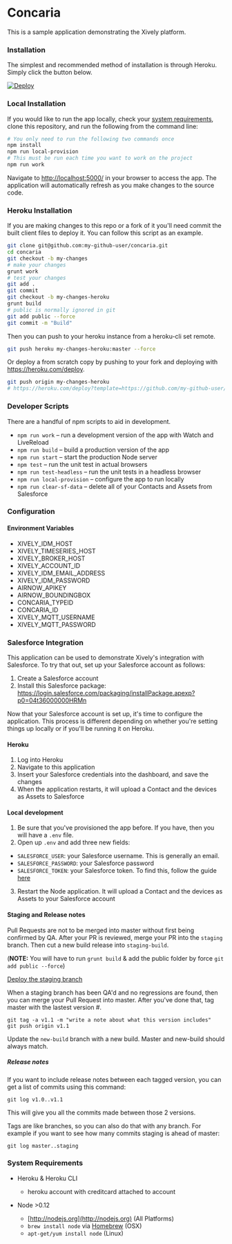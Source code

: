 # Concaria

This is a sample application demonstrating the Xively platform.

### Installation

The simplest and recommended method of installation is through Heroku. Simply click the button below.

[![Deploy](https://www.herokucdn.com/deploy/button.png)](https://heroku.com/deploy?template=https://github.com/xively/concaria/tree/new-build)

### Local Installation

If you would like to run the app locally, check your [system requirements](#system-requirements), clone this
repository, and run the following from the command line:

```sh
# You only need to run the following two commands once
npm install
npm run local-provision
# This must be run each time you want to work on the project
npm run work
```

Navigate to <http://localhost:5000/> in your browser to access the app. The application will automatically refresh as you make changes to the source code.

### Heroku Installation

If you are making changes to this repo or a fork of it you'll need commit the built client files to deploy it. You can follow this script as an example.

```sh
git clone git@github.com:my-github-user/concaria.git
cd concaria
git checkout -b my-changes
# make your changes
grunt work
# test your changes
git add .
git commit
git checkout -b my-changes-heroku
grunt build
# public is normally ignored in git
git add public --force
git commit -m "Build"
```

Then you can push to your heroku instance from a heroku-cli set remote.

```sh
git push heroku my-changes-heroku:master --force
```

Or deploy a from scratch copy by pushing to your fork and deploying with https://heroku.com/deploy.

```sh
git push origin my-changes-heroku
# https://heroku.com/deploy?template=https://github.com/my-github-user/concaria/tree/my-changes-heroku
```

### Developer Scripts

There are a handful of npm scripts to aid in development.

- `npm run work` – run a development version of the app with Watch and LiveReload
- `npm run build` – build a production version of the app
- `npm run start` – start the production Node server
- `npm test` – run the unit test in actual browsers
- `npm run test-headless` – run the unit tests in a headless browser
- `npm run local-provision` – configure the app to run locally
- `npm run clear-sf-data` – delete all of your Contacts and Assets from Salesforce

### Configuration

#### Environment Variables

- XIVELY_IDM_HOST
- XIVELY_TIMESERIES_HOST
- XIVELY_BROKER_HOST
- XIVELY_ACCOUNT_ID
- XIVELY_IDM_EMAIL_ADDRESS
- XIVELY_IDM_PASSWORD
- AIRNOW_APIKEY
- AIRNOW_BOUNDINGBOX
- CONCARIA_TYPEID
- CONCARIA_ID
- XIVELY_MQTT_USERNAME
- XIVELY_MQTT_PASSWORD

### Salesforce Integration

This application can be used to demonstrate Xively's integration with Salesforce.
To try that out, set up your Salesforce account as follows:

1. Create a Salesforce account
2. Install this Salesforce package:
   https://login.salesforce.com/packaging/installPackage.apexp?p0=04t36000000HRMn

Now that your Salesforce account is set up, it's time to configure the application.
This process is different depending on whether you're setting things up locally
or if you'll be running it on Heroku.

#### Heroku

1. Log into Heroku
2. Navigate to this application
3. Insert your Salesforce credentials into the dashboard, and save the changes
4. When the application restarts, it will upload a Contact and the devices as Assets
to Salesforce

#### Local development

1. Be sure that you've provisioned the app before. If you have, then you will have
a `.env` file.
2. Open up `.env` and add three new fields:
  - `SALESFORCE_USER`: your Salesforce username. This is generally an email.
  - `SALESFORCE_PASSWORD`: your Salesforce password
  - `SALESFORCE_TOKEN`: your Salesforce token. To find this, follow
    the guide [here](https://success.salesforce.com/answers?id=90630000000glADAAY)
3. Restart the Node application. It will upload a Contact and the devices as Assets
  to your Salesforce account

#### Staging and Release notes

Pull Requests are not to be merged into master without first being confirmed by QA.
After your PR is reviewed, merge your PR into the `staging` branch. Then cut a new build release into `staging-build`. 

(**NOTE:** You will have to run `grunt build` & add the public folder by force `git add public --force`)

[Deploy the staging branch](https://heroku.com/deploy?template=https://github.com/xively/concaria/tree/staging-build)

When a staging branch has been QA'd and no regressions are found, then you can merge your Pull Request into master. After you've done that, tag master with the lastest version #. 

```
git tag -a v1.1 -m "write a note about what this version includes"
git push origin v1.1

```

Update the `new-build` branch with a new build.  Master and new-build should always match.


##### Release notes
If you want to include release notes between each tagged version, you can get a list of commits using this command:

`git log v1.0..v1.1`

This will give you all the commits made between those 2 versions.  

Tags are like branches, so you can also do that with any branch. For example if you want to see how many commits staging is ahead of master:

`git log master..staging`


### System Requirements

- Heroku &amp; Heroku CLI
  - heroku account with creditcard attached to account

- Node >0.12
  - [http://nodejs.org](http://nodejs.org) (All Platforms)
  - `brew install node` via [Homebrew](http://brew.sh/) (OSX)
  - `apt-get/yum install node` (Linux)
